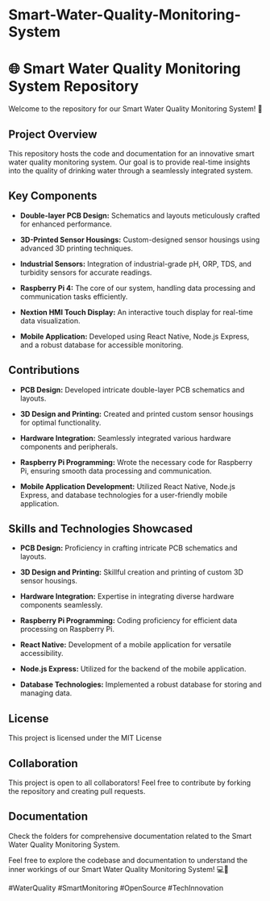 # Smart-Water-Quality-Monitoring-System
# 🌐 Smart Water Quality Monitoring System Repository

Welcome to the repository for our Smart Water Quality Monitoring System! 🚰

## Project Overview

This repository hosts the code and documentation for an innovative smart water quality monitoring system. Our goal is to provide real-time insights into the quality of drinking water through a seamlessly integrated system.

## Key Components

- **Double-layer PCB Design:** Schematics and layouts meticulously crafted for enhanced performance.
  
- **3D-Printed Sensor Housings:** Custom-designed sensor housings using advanced 3D printing techniques.
  
- **Industrial Sensors:** Integration of industrial-grade pH, ORP, TDS, and turbidity sensors for accurate readings.

- **Raspberry Pi 4:** The core of our system, handling data processing and communication tasks efficiently.

- **Nextion HMI Touch Display:** An interactive touch display for real-time data visualization.

- **Mobile Application:** Developed using React Native, Node.js Express, and a robust database for accessible monitoring.

## Contributions

- **PCB Design:** Developed intricate double-layer PCB schematics and layouts.
  
- **3D Design and Printing:** Created and printed custom sensor housings for optimal functionality.
  
- **Hardware Integration:** Seamlessly integrated various hardware components and peripherals.
  
- **Raspberry Pi Programming:** Wrote the necessary code for Raspberry Pi, ensuring smooth data processing and communication.
  
- **Mobile Application Development:** Utilized React Native, Node.js Express, and database technologies for a user-friendly mobile application.

## Skills and Technologies Showcased

- **PCB Design:** Proficiency in crafting intricate PCB schematics and layouts.
  
- **3D Design and Printing:** Skillful creation and printing of custom 3D sensor housings.
  
- **Hardware Integration:** Expertise in integrating diverse hardware components seamlessly.
  
- **Raspberry Pi Programming:** Coding proficiency for efficient data processing on Raspberry Pi.
  
- **React Native:** Development of a mobile application for versatile accessibility.
  
- **Node.js Express:** Utilized for the backend of the mobile application.
  
- **Database Technologies:** Implemented a robust database for storing and managing data.

## License

This project is licensed under the MIT License
## Collaboration

This project is open to all collaborators! Feel free to contribute by forking the repository and creating pull requests.

## Documentation

Check the folders for comprehensive documentation related to the Smart Water Quality Monitoring System.

Feel free to explore the codebase and documentation to understand the inner workings of our Smart Water Quality Monitoring System! 💻🚀

#WaterQuality #SmartMonitoring #OpenSource #TechInnovation
